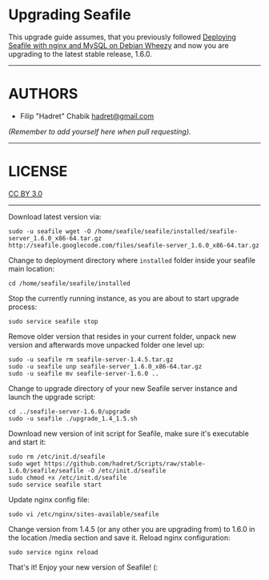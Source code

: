 Upgrading Seafile
=================

This upgrade guide assumes, that you previously followed [Deploying Seafile with nginx and MySQL on Debian Wheezy](https://github.com/hadret/Texts/blob/master/deploying_seafile_with_nginx_and_mysql_on_debian.md) and now you are upgrading to the latest stable release, 1.6.0.

* * *

AUTHORS
=======

* Filip "Hadret" Chabik <hadret@gmail.com>

_(Remember to add yourself here when pull requesting)._

* * *

LICENSE
=======

[CC BY 3.0](http://creativecommons.org/licenses/by/3.0/)

* * *

Download latest version via:

    sudo -u seafile wget -O /home/seafile/seafile/installed/seafile-server_1.6.0_x86-64.tar.gz http://seafile.googlecode.com/files/seafile-server_1.6.0_x86-64.tar.gz

Change to deployment directory where `installed` folder inside your seafile main location:

    cd /home/seafile/seafile/installed

Stop the currently running instance, as you are about to start upgrade process:

    sudo service seafile stop

Remove older version that resides in your current folder, unpack new version and afterwards move unpacked folder one level up:

    sudo -u seafile rm seafile-server-1.4.5.tar.gz
    sudo -u seafile unp seafile-server_1.6.0_x86-64.tar.gz
    sudo -u seafile mv seafile-server-1.6.0 ..

Change to upgrade directory of your new Seafile server instance and launch the upgrade script:

    cd ../seafile-server-1.6.0/upgrade
    sudo -u seafile ./upgrade_1.4_1.5.sh

Download new version of init script for Seafile, make sure it's executable and start it:

    sudo rm /etc/init.d/seafile
    sudo wget https://github.com/hadret/Scripts/raw/stable-1.6.0/seafile/seafile -O /etc/init.d/seafile
    sudo chmod +x /etc/init.d/seafile
    sudo service seafile start

Update nginx config file:

    sudo vi /etc/nginx/sites-available/seafile

Change version from 1.4.5 (or any other you are upgrading from) to 1.6.0 in the location /media section and save it.
Reload nginx configuration:

    sudo service nginx reload

That's it! Enjoy your new version of Seafile! (:
